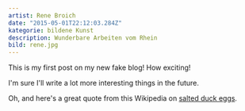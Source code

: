 ```yaml
---
artist: Rene Broich
date: "2015-05-01T22:12:03.284Z"
kategorie: bildene Kunst
description: Wunderbare Arbeiten vom Rhein
bild: rene.jpg
---
```


This is my first post on my new fake blog! How exciting!

I'm sure I'll write a lot more interesting things in the future.

Oh, and here's a great quote from this Wikipedia on
[salted duck eggs](http://en.wikipedia.org/wiki/Salted_duck_egg).

